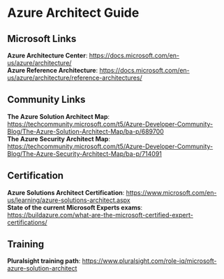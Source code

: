 # Azure Architect Guide

## Microsoft Links

**Azure Architecture Center**: https://docs.microsoft.com/en-us/azure/architecture/ </br>
**Azure Reference Architecture**: https://docs.microsoft.com/en-us/azure/architecture/reference-architectures/</br>

## Community Links

**The Azure Solution Architect Map**: https://techcommunity.microsoft.com/t5/Azure-Developer-Community-Blog/The-Azure-Solution-Architect-Map/ba-p/689700 </br>
**The Azure Security Architect Map**: https://techcommunity.microsoft.com/t5/Azure-Developer-Community-Blog/The-Azure-Security-Architect-Map/ba-p/714091 </br>


## Certification

**Azure Solutions Architect Certification**: https://www.microsoft.com/en-us/learning/azure-solutions-architect.aspx</br>
**State of the current Microsoft Experts exams**: https://buildazure.com/what-are-the-microsoft-certified-expert-certifications/</br>

## Training 

**Pluralsight training path**: https://www.pluralsight.com/role-iq/microsoft-azure-solution-architect</br>

